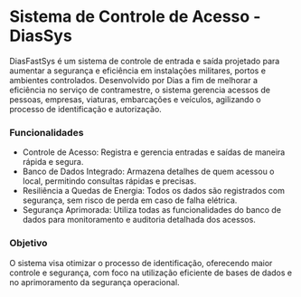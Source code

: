 <h1>Sistema de Controle de Acesso - DiasSys</h1>
DiasFastSys é um sistema de controle de entrada e saída projetado para aumentar a segurança e eficiência em instalações militares, portos e ambientes controlados. Desenvolvido por Dias a fim de melhorar a eficiência no serviço de contramestre, o sistema gerencia acessos de pessoas, empresas, viaturas, embarcações e veículos, agilizando o processo de identificação e autorização.

<h3>Funcionalidades</h3>
<ul>
  
<li>Controle de Acesso: Registra e gerencia entradas e saídas de maneira rápida e segura.</li>
<li>Banco de Dados Integrado: Armazena detalhes de quem acessou o local, permitindo consultas rápidas e precisas.</li>
<li>Resiliência a Quedas de Energia: Todos os dados são registrados com segurança, sem risco de perda em caso de falha elétrica.</li>
<li>Segurança Aprimorada: Utiliza todas as funcionalidades do banco de dados para monitoramento e auditoria detalhada dos acessos.</li>
</ul>

<h3>Objetivo</h3>
O sistema visa otimizar o processo de identificação, oferecendo maior controle e segurança, com foco na utilização eficiente de bases de dados e no aprimoramento da segurança operacional.
